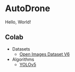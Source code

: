 # AutoDrone
Hello, World!
## Colab
- Datasets
  - [Open Images Dataset V6](https://colab.research.google.com/github/kandong54/autodrone/blob/main/datasets/open_images.ipynb) 
- Algorithms
  - [YOLOv5](https://colab.research.google.com/github/kandong54/autodrone/blob/main/algorithms/yolov5.ipynb) 
